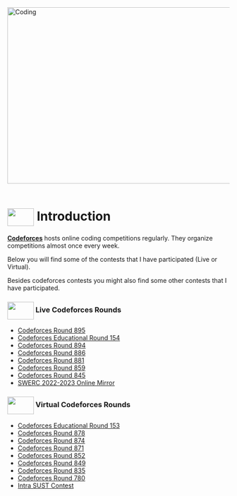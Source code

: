 <img alt="Coding" width="800px" height="400px" src="https://cdn.dribbble.com/users/1959912/screenshots/6463995/competition_dribbble.gif">
<br>
<br>

# <img src = "https://cdn.dribbble.com/users/1138721/screenshots/10809828/media/478d32b2e65c8c3194b7f2154e179231.gif" align = "center" width = "60px" height = "40px"> Introduction
[**Codeforces**](https://codeforces.com) hosts online coding competitions regularly. They organize competitions almost once every week.

Below you will find some of the contests that I have participated (Live or Virtual).

Besides codeforces contests you might also find some other contests that I have participated.

### <img src = "https://cdn.dribbble.com/users/2459439/screenshots/5314041/gamerpeople1_3.gif" align = "center" width = "60px" height = "40px"> Live Codeforces Rounds
- [Codeforces Round 895](https://github.com/khalid586/LIve-Virtual-Contests/tree/main/LIve%20Contests/CF%20Round%20895)
- [Codeforces Educational Round 154](https://github.com/khalid586/Live-and-Virtual-Contests/tree/main/LIve%20Contests/CF%20Edu%20Round%20154)
- [Codeforces Round 894](https://github.com/khalid586/Live-and-Virtual-Contests/tree/main/LIve%20Contests/CF%20Round%20894)
- [Codeforces Round 886](https://github.com/khalid586/Live-and-Virtual-Contests/tree/main/LIve%20Contests/CF%20Round%20886)
- [Codeforces Round 881](https://github.com/khalid586/Live-and-Virtual-Contests/tree/main/LIve%20Contests/CF%20Round%20881)
- [Codeforces Round 859](https://github.com/khalid586/Live-and-Virtual-Contests/tree/main/LIve%20Contests/CF%20Round%20859)
- [Codeforces Round 845](https://github.com/khalid586/Live-and-Virtual-Contests/tree/main/LIve%20Contests/CF%20Round%20845)
- [SWERC 2022-2023 Online Mirror](https://github.com/khalid586/Live-and-Virtual-Contests/tree/main/LIve%20Contests/SWERC%202022-2023%20-%20Online%20Mirror%20(Unrated%2C%20ICPC%20Rules%2C%20Teams%20Preferred))

### <img src = "https://cdn.dribbble.com/users/2131993/screenshots/4948736/media/421d4ed2f3d23c73d64d20963f61f422.gif" align = "center" width = "60px" height = "40px"> Virtual Codeforces Rounds
- [Codeforces Educational Round 153](https://github.com/khalid586/Live-and-Virtual-Contests/tree/main/Virtual%20Contests/CF%20Edu%20round%20153)
- [Codeforces Round 878](https://github.com/khalid586/Live-and-Virtual-Contests/tree/main/Virtual%20Contests/CF%20round%20878)
- [Codeforces Round 874](https://github.com/khalid586/Live-and-Virtual-Contests/tree/main/Virtual%20Contests/CF%20round%20874)
- [Codeforces Round 871](https://github.com/khalid586/Live-and-Virtual-Contests/tree/main/Virtual%20Contests/CF%20round%20871)
- [Codeforces Round 852](https://github.com/khalid586/Live-and-Virtual-Contests/tree/main/Virtual%20Contests/CF%20round%20852)
- [Codeforces Round 849](https://github.com/khalid586/Live-and-Virtual-Contests/tree/main/Virtual%20Contests/CF%20round%20849)
- [Codeforces Round 835](https://github.com/khalid586/Live-and-Virtual-Contests/tree/main/Virtual%20Contests/CF%20round%20835)
- [Codeforces Round 780](https://github.com/khalid586/Live-and-Virtual-Contests/tree/main/Virtual%20Contests/CF%20round%20780)
- [Intra SUST Contest](https://github.com/khalid586/Live-and-Virtual-Contests/tree/main/Virtual%20Contests/Intra%20SUST%20programming%20contest)

